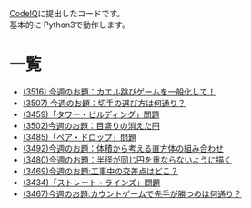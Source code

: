 [CodeIQ](https://codeiq.jp/)に提出したコードです。  
基本的に Python3で動作します。  

# 一覧
+ [(3516) 今週のお題：カエル跳びゲームを一般化して！](3516/README.md)
+ [(3507) 今週のお題：切手の選び方は何通り？](3507/README.md)
+ [(3459)「タワー・ビルディング」問題 ](3459/README.md)
+ [(3502)今週のお題：目盛りの消えた円](3502/README.md)
+ [(3485)「ペア・ドロップ」問題](3485/README.md)
+ [(3492)今週のお題：体積から考える直方体の組み合わせ](3492/README.md)
+ [(3480)今週のお題：半径が同じ円を重ならないように描く](3480/README.md)
+ [(3469)今週のお題:工事中の交差点はどこ？](3469/README.md)
+ [(3434)「ストレート・ラインズ」問題](3434/README.md)
+ [(3467)今週のお題:カウントゲームで先手が勝つのは何通り？](3467/README.md)
